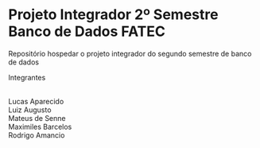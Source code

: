 # Projeto Integrador 2º Semestre Banco de Dados FATEC
Repositório hospedar o projeto integrador do segundo semestre de banco de dados

Integrantes <br><br>

Lucas Aparecido <br>
Luiz Augusto <br>
Mateus de Senne <br>
Maximiles Barcelos <br>
Rodrigo Amancio <br>
